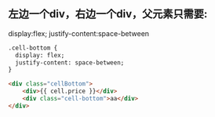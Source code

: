 
## 左边一个div，右边一个div，父元素只需要:
display:flex;
justify-content:space-between

 ```html
 .cell-bottom {
   display: flex;
   justify-content: space-between;
 }

 <div class="cellBottom">
     <div>{{ cell.price }}</div>
     <div class="cell-bottom">aa</div>
 </div>
 ```
